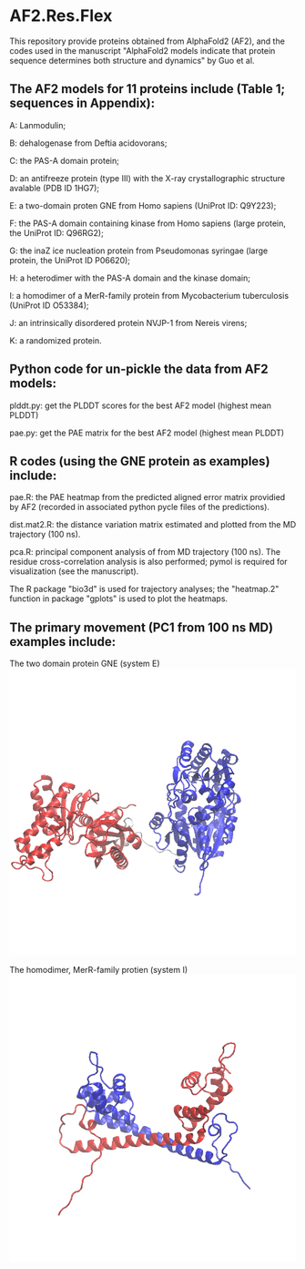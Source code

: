 # AF2.Res.Flex

This repository provide proteins obtained from AlphaFold2 (AF2), and the codes used in the manuscript "AlphaFold2 models indicate that protein sequence determines both structure and dynamics" by Guo et al. 

## The AF2 models for 11 proteins include (Table 1; sequences in Appendix):

A: Lanmodulin; 

B: dehalogenase from Deftia acidovorans; 

C: the PAS-A domain protein; 

D: an antifreeze protein (type III) with the X-ray crystallographic structure avalable (PDB ID 1HG7); 

E: a two-domain proten GNE from Homo sapiens (UniProt ID: Q9Y223); 

F: the PAS-A domain containing kinase from Homo sapiens (large protein, the UniProt ID: Q96RG2);

G: the inaZ ice nucleation protein from Pseudomonas syringae (large protein, the UniProt ID P06620); 

H: a heterodimer with the PAS-A domain and the kinase domain; 

I: a homodimer of a MerR-family protein from Mycobacterium tuberculosis (UniProt ID O53384);

J: an intrinsically disordered protein NVJP-1 from Nereis virens; 

K: a randomized protein.


## Python code for un-pickle the data from AF2 models:

plddt.py: get the PLDDT scores for the best AF2 model (highest mean PLDDT)

pae.py: get the PAE matrix for the best AF2 model (highest mean PLDDT)


## R codes (using the GNE protein as examples) include:

pae.R: the PAE heatmap from the predicted aligned error matrix providied by AF2 (recorded in associated python pycle files of the predictions).

dist.mat2.R: the distance variation matrix estimated and plotted from the MD trajectory (100 ns).

pca.R: principal component analysis of from MD trajectory (100 ns). The residue cross-correlation analysis is also performed; pymol is required for visualization (see the manuscript).

The R package "bio3d" is used for trajectory analyses; the "heatmap.2" function in package "gplots" is used to plot the heatmaps.


## The primary movement (PC1 from 100 ns MD) examples include:

The two domain protein GNE (system E)
![PC1, sysE](E.pc1.gif)

The homodimer, MerR-family protien (system I)
![PC1, sysI](I.pc1.gif)
